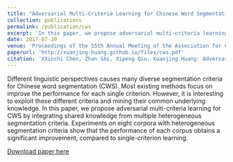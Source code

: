 ```yaml
---
title: "Adversarial Multi-Criteria Learning for Chinese Word Segmentation"
collection: publications
permalink: /publication/cws
excerpt: 'In this paper, we propose adversarial multi-criteria learning for CWS by integrating shared knowledge from multiple heterogeneous segmentation criteria.'
date: 2017-07-30
venue: 'Proceedings of the 55th Annual Meeting of the Association for Computational Linguistics'
paperurl: 'http://xuanjing-huang.github.io/files/cws.pdf'
citation: 'XXinchi Chen, Zhan Shi, Xipeng Qiu, Xuanjing Huang: Adversarial Multi-Criteria Learning for Chinese Word Segmentation. ACL (1) 2017: 1193-1203'
---
```

Different linguistic perspectives causes many diverse segmentation criteria for Chinese word segmentation (CWS). Most existing methods focus on improve the performance for each single criterion. However, it is interesting to exploit these different criteria and mining their common underlying knowledge. In this paper, we propose adversarial multi-criteria learning for CWS by integrating shared knowledge from multiple heterogeneous segmentation criteria. Experiments on eight corpora with heterogeneous segmentation criteria show that the performance of each corpus obtains a significant improvement, compared to single-criterion learning.

[Download paper here](http://xuanjing-huang.github.io/files/cws.pdf)
